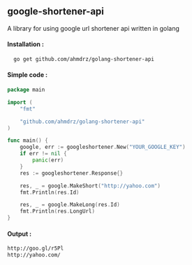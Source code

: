 ## google-shortener-api
A library for using google url shortener api written in golang

#### Installation :

```bash
  go get github.com/ahmdrz/golang-shortener-api
```

#### Simple code :

```go
package main

import (
	"fmt"

	"github.com/ahmdrz/golang-shortener-api"
)

func main() {
	google, err := googleshortener.New("YOUR_GOOGLE_KEY")
	if err != nil {
		panic(err)
	}
	res := googleshortener.Response{}

	res, _ = google.MakeShort("http://yahoo.com")
	fmt.Println(res.Id)

	res, _ = google.MakeLong(res.Id)
	fmt.Println(res.LongUrl)
}
```

#### Output :

```bash
http://goo.gl/r5Pl
http://yahoo.com/
```
